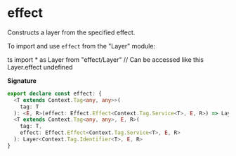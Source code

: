 # effect

Constructs a layer from the specified effect.

To import and use `effect` from the "Layer" module:

ts
import \* as Layer from "effect/Layer"
// Can be accessed like this
Layer.effect
undefined

**Signature**

```ts
export declare const effect: {
  <T extends Context.Tag<any, any>>(
    tag: T
  ): <E, R>(effect: Effect.Effect<Context.Tag.Service<T>, E, R>) => Layer<Context.Tag.Identifier<T>, E, R>
  <T extends Context.Tag<any, any>, E, R>(
    tag: T,
    effect: Effect.Effect<Context.Tag.Service<T>, E, R>
  ): Layer<Context.Tag.Identifier<T>, E, R>
}
```
